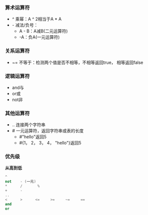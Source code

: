 ### 算术运算符

-   ^ 乘幂：A ^ 2相当于A * A
-   \- 减法/负号：
    -   A - B：A减B(二元运算符)
    -   -A：负A(一元运算符)

### 关系运算符

-   ~= 不等于：检测两个值是否不相等，不相等返回true， 相等返回false

### 逻辑运算符

-   and与
-   or或
-   not非

### 其他运算符

-   .. 连接两个字符串
-   \# 一元运算符，返回字符串或表的长度
    -   #"hello"返回5
    -   #{1， 2， 3， 4， "hello"}返回5

### 优先级

**从高到低**

```lua
^
not    - (一元)
*      /       %
+      -
..
<      >      <=     >=     ~=     ==
and
or
```


